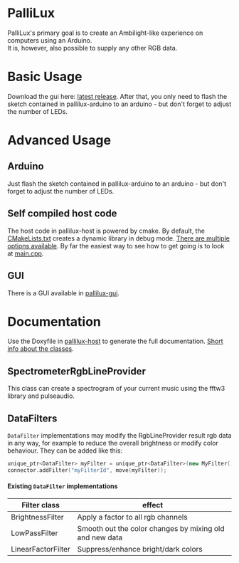# PalliLux
PalliLux's primary goal is to create an Ambilight-like experience on computers using an Arduino.  
It is, however, also possible to supply any other RGB data.  

# Basic Usage
Download the gui here: [latest release](https://github.com/enra64/PalliLux/releases/latest). After that, you only need to flash the sketch contained in pallilux-arduino to an arduino - but don't forget to adjust the number of LEDs.

# Advanced Usage
## Arduino
Just flash the sketch contained in pallilux-arduino to an arduino - but don't forget to adjust the number of LEDs.

## Self compiled host code
The host code in pallilux-host is powered by cmake. By default, the [CMakeLists.txt](pallilux-host/CMakeLists.txt) creates a dynamic library in debug mode. [There are multiple options available](cmake_options.md). By far the easiest way to see how to get going is to look at [main.cpp](pallilux-host/main.cpp).

## GUI
There is a GUI available in [pallilux-gui](pallilux-gui/).

# Documentation
Use the Doxyfile in [pallilux-host](pallilux-host/) to generate the full documentation. [Short info about the classes](class_info.md).

## SpectrometerRgbLineProvider
This class can create a spectrogram of your current music using the fftw3 library and pulseaudio.

## DataFilters
```DataFilter``` implementations may modify the RgbLineProvider result rgb data in any way, for example to reduce the overall brightness or modify color behaviour. They can be added like this:
```c++
unique_ptr<DataFilter> myFilter = unique_ptr<DataFilter>(new MyFilter()));
connector.addFilter("myFilterId", move(myFilter));
```
#### Existing ```DataFilter``` implementations
|Filter class|effect|
|------------|------|
|BrightnessFilter|Apply a factor to all rgb channels|
|LowPassFilter|Smooth out the color changes by mixing old and new data|
|LinearFactorFilter|Suppress/enhance bright/dark colors|
